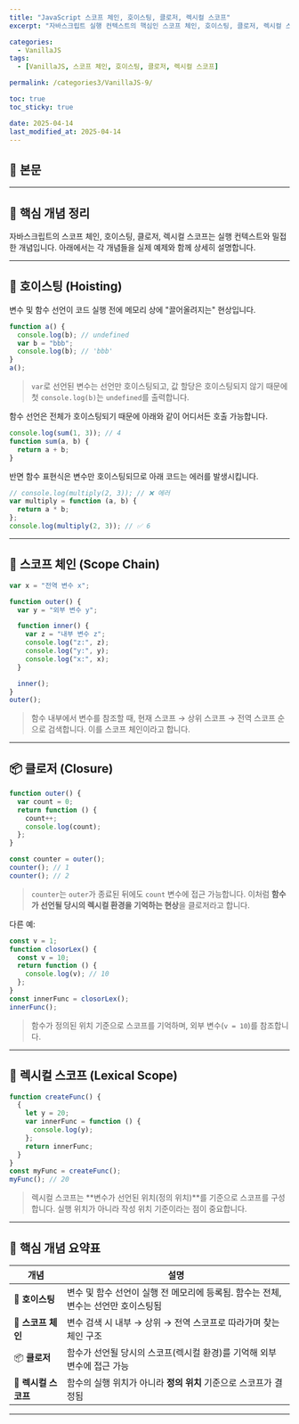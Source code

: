 ```yaml
---
title: "JavaScript 스코프 체인, 호이스팅, 클로저, 렉시컬 스코프"
excerpt: "자바스크립트 실행 컨텍스트의 핵심인 스코프 체인, 호이스팅, 클로저, 렉시컬 스코프를 실제 예제와 함께 설명합니다."

categories:
  - VanillaJS
tags:
  - [VanillaJS, 스코프 체인, 호이스팅, 클로저, 렉시컬 스코프]

permalink: /categories3/VanillaJS-9/

toc: true
toc_sticky: true

date: 2025-04-14
last_modified_at: 2025-04-14
---
```


## 🦥 본문

---

## 🧠 핵심 개념 정리

자바스크립트의 스코프 체인, 호이스팅, 클로저, 렉시컬 스코프는 실행 컨텍스트와 밀접한 개념입니다. 아래에서는 각 개념들을 실제 예제와 함께 상세히 설명합니다.

---

## 🔁 호이스팅 (Hoisting)

변수 및 함수 선언이 코드 실행 전에 메모리 상에 "끌어올려지는" 현상입니다.

```js
function a() {
  console.log(b); // undefined
  var b = "bbb";
  console.log(b); // 'bbb'
}
a();
```

> `var`로 선언된 변수는 선언만 호이스팅되고, 값 할당은 호이스팅되지 않기 때문에 첫 `console.log(b)`는 `undefined`를 출력합니다.

함수 선언은 전체가 호이스팅되기 때문에 아래와 같이 어디서든 호출 가능합니다.

```js
console.log(sum(1, 3)); // 4
function sum(a, b) {
  return a + b;
}
```

반면 함수 표현식은 변수만 호이스팅되므로 아래 코드는 에러를 발생시킵니다.

```js
// console.log(multiply(2, 3)); // ❌ 에러
var multiply = function (a, b) {
  return a * b;
};
console.log(multiply(2, 3)); // ✅ 6
```

---

## 🔗 스코프 체인 (Scope Chain)

```js
var x = "전역 변수 x";

function outer() {
  var y = "외부 변수 y";

  function inner() {
    var z = "내부 변수 z";
    console.log("z:", z);
    console.log("y:", y);
    console.log("x:", x);
  }

  inner();
}
outer();
```

> 함수 내부에서 변수를 참조할 때, 현재 스코프 → 상위 스코프 → 전역 스코프 순으로 검색합니다. 이를 스코프 체인이라고 합니다.

---

## 📦 클로저 (Closure)

```js
function outer() {
  var count = 0;
  return function () {
    count++;
    console.log(count);
  };
}

const counter = outer();
counter(); // 1
counter(); // 2
```

> `counter`는 `outer`가 종료된 뒤에도 `count` 변수에 접근 가능합니다. 이처럼 **함수가 선언될 당시의 렉시컬 환경을 기억하는 현상**을 클로저라고 합니다.

다른 예:

```js
const v = 1;
function closorLex() {
  const v = 10;
  return function () {
    console.log(v); // 10
  };
}
const innerFunc = closorLex();
innerFunc();
```

> 함수가 정의된 위치 기준으로 스코프를 기억하며, 외부 변수(`v = 10`)를 참조합니다.

---

## 🧭 렉시컬 스코프 (Lexical Scope)

```js
function createFunc() {
  {
    let y = 20;
    var innerFunc = function () {
      console.log(y);
    };
    return innerFunc;
  }
}
const myFunc = createFunc();
myFunc(); // 20
```

> 렉시컬 스코프는 **변수가 선언된 위치(정의 위치)**를 기준으로 스코프를 구성합니다. 실행 위치가 아니라 작성 위치 기준이라는 점이 중요합니다.

---

## 📝 핵심 개념 요약표

| 개념                 | 설명                                                                               |
| -------------------- | ---------------------------------------------------------------------------------- |
| 🔁 **호이스팅**      | 변수 및 함수 선언이 실행 전 메모리에 등록됨. 함수는 전체, 변수는 선언만 호이스팅됨 |
| 🔗 **스코프 체인**   | 변수 검색 시 내부 → 상위 → 전역 스코프로 따라가며 찾는 체인 구조                   |
| 📦 **클로저**        | 함수가 선언될 당시의 스코프(렉시컬 환경)를 기억해 외부 변수에 접근 가능            |
| 🧭 **렉시컬 스코프** | 함수의 실행 위치가 아니라 **정의 위치** 기준으로 스코프가 결정됨                   |

---
